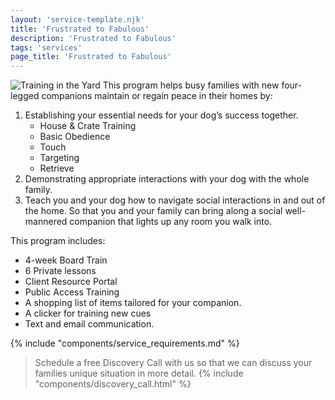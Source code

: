 ```yaml
---
layout: 'service-template.njk'
title: 'Frustrated to Fabulous'
description: 'Frustrated to Fabulous'
tags: 'services'
page_title: 'Frustrated to Fabulous'
---
```

![Training in the Yard](https://res.cloudinary.com/ftpta-com/image/upload/f_auto,q_auto/v1667322860/training/20220930_finn_jack_crystal_ewgzde.jpg "Training in the Yard!")
This program helps busy families with new four-legged companions maintain or regain peace in their homes by:
1.	Establishing your essential needs for your dog’s success together.
    - House & Crate Training
    - Basic Obedience
    - Touch
    - Targeting
    - Retrieve
2.	Demonstrating appropriate interactions with your dog with the whole family.
3.	Teach you and your dog how to navigate social interactions in and out of the home.
So that you and your family can bring along a social well-mannered companion that lights up any room you walk into.

This program includes:
-	4-week Board Train
-	6 Private lessons
-	Client Resource Portal
-	Public Access Training
-	A shopping list of items tailored for your companion.
-   A clicker for training new cues
-	Text and email communication.

{% include "components/service_requirements.md" %}

> Schedule a free Discovery Call with us so that we can discuss your families
> unique situation in more detail.
{% include "components/discovery_call.html" %}
